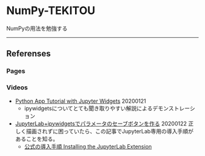 # NumPy-TEKITOU
 NumPyの用法を勉強する
 
 ---
 
## Referenses
### Pages
### Videos
 - [Python App Tutorial with Jupyter Widgets](https://www.youtube.com/watch?v=abXuRM0QVD0) 20200121
   - ipywidgetsについてとても聞き取りやすい解説によるデモンストレーション
 - [JupyterLab+ipywidgetsでパラメータのセーブボタンを作る](https://qiita.com/hyt-sasaki/items/2a940cd7387c408988be) 20200122
   正しく描画されずに困っていたら、この記事でJupyterLab専用の導入手順があることを知る。
     - [公式の導入手順 Installing the JupyterLab Extension](https://ipywidgets.readthedocs.io/en/stable/user_install.html#installing-the-jupyterlab-extension)
       